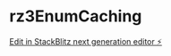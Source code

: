 # rz3EnumCaching

[Edit in StackBlitz next generation editor ⚡️](https://stackblitz.com/~/github.com/atkt1/rz3EnumCaching)